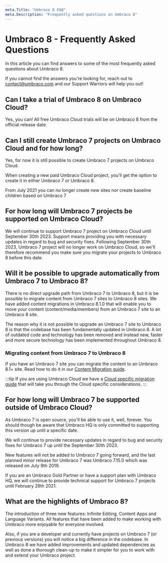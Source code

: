 ```yaml
---
meta.Title: "Umbraco 8 FAQ"
meta.Description: "Frequently asked questions on Umbraco 8"
---
```


# Umbraco 8 - Frequently Asked Questions

In this article you can find answers to some of the most frequently asked questions about Umbraco 8.

If you cannot find the answers you're looking for, reach out to contact@umbraco.com and our Support Warriors will help you out!

## Can I take a trial of Umbraco 8 on Umbraco Cloud?

Yes, you can! All free Umbraco Cloud trials will be on Umbraco 8 from the official release date.

## Can I still create Umbraco 7 projects on Umbraco Cloud and for how long?

Yes, for now it is still possible to create Umbraco 7 projects on Umbraco Cloud.

When creating a new paid Umbraco Cloud project, you’ll get the option to create it in either Umbraco 7 or Umbraco 8.

From July 2021 you can no longer create new sites nor create baseline children based on Umbraco 7

## For how long will Umbraco 7 projects be supported on Umbraco Cloud?

We will continue to support Umbraco 7 project on Umbraco Cloud until September 30th 2023. Support means providing you with necessary updates in regard to bug and security fixes. Following September 30th 2023, Umbraco 7 project will no longer work on Umbraco Cloud, so we'll therefore recommend you make sure you migrate your projects to Umbraco 8 before this date.

## Will it be possible to upgrade automatically from Umbraco 7 to Umbraco 8?

There is no direct upgrade path from Umbraco 7 to Umbraco 8, but it is be possible to migrate content from Umbraco 7 sites to Umbraco 8 sites. We have added content migrations in Umbraco 8.1.0 that will enable you to move your content (content/media/members) from an Umbraco 7 site to an Umbraco 8 site.

The reason why it is not possible to upgrade an Umbraco 7 site to Umbraco 8 is that the codebase has been fundamentally updated in Umbraco 8. A lot of outdated code and technology has been removed and instead new, faster and more secure technology has been implemented throughout Umbraco 8.

### Migrating content from Umbraco 7 to Umbraco 8

If you have an Umbraco 7 site you can migrate the content to an Umbraco 8.1+ site. Read how to do it in our [Content Migration guide](Getting-Started/Setup/Upgrading/migrating-to-v8).

:::tip
If you are using Umbraco Cloud we have a [Cloud specific migration guide](Umbraco-Cloud/Upgrades/Migrating-from-7-to-8) that will take you through the Cloud specific considerations.
:::

## For how long will Umbraco 7 be supported outside of Umbraco Cloud?

As Umbraco 7 is open source, you'll be able to use it, well, forever. You should though be aware that Umbraco HQ is only committed to supporting this version up until a specific date.

We will continue to provide necessary updates in regard to bug and security fixes for Umbraco 7 up until the September 30th 2023.

New features will not be added to Umbraco 7 going forward, and the last planned minor release for Umbraco 7 was Umbraco 7.15.0 which was released on July 9th 2019.

If you are an Umbraco Gold Partner or have a support plan with Umbraco HQ, we will continue to provide technical support for Umbraco 7 projects until February 28th 2021.

## What are the highlights of Umbraco 8?

The introduction of three new features: Infinite Editing, Content Apps and Language Variants. All features that have been added to make working with Umbraco more enjoyable for everyone involved.

Also, if you are a developer and currently have projects on Umbraco 7 (or previous versions) you will notice a big difference in the codebase. In Umbraco 8 we have added improvements and updated dependencies as well as done a thorough clean-up to make it simpler for you to work with and extend your Umbraco project.

